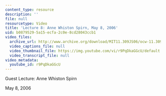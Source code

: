 ```yaml
---
content_type: resource
description: ''
file: null
resourcetype: Video
title: 'Lecture 8: Anne Whiston Spirn, May 8, 2006'
uid: b0879529-5a15-ecfa-2c0e-8cd28043ccb1
video_files:
  archive_url: http://www.archive.org/download/MIT11.309JS06/ocw-11.309j-08may2006-220k.mp4
  video_captions_file: null
  video_thumbnail_file: https://img.youtube.com/vi/r9PqDkaGGcU/default.jpg
  video_transcript_file: null
video_metadata:
  youtube_id: r9PqDkaGGcU
---
```


Guest Lecture: Anne Whiston Spirn

May 8, 2006